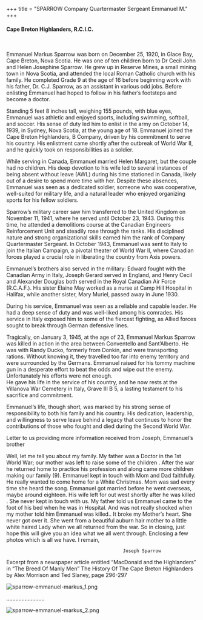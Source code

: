 +++
title = "SPARROW Company Quartermaster Sergeant Emmanuel M."
+++

#### Cape Breton Highlanders, R.C.I.C.
<br>


Emmanuel Markus Sparrow was born on December 25, 1920, in Glace Bay, Cape Breton, Nova Scotia. He was one of ten children born to Dr Cecil John and Helen Josephine Sparrow. He grew up in Reserve Mines, a small mining town in Nova Scotia, and attended the local Roman Catholic church with his family. He completed Grade 9 at the age of 16 before beginning work with his father, Dr. C.J. Sparrow, as an assistant in various odd jobs. Before enlisting  Emmanuel had hoped to follow in his  father’s footsteps and become a doctor. 

Standing 5 feet 8 inches tall, weighing 155 pounds, with blue eyes, Emmanuel was athletic and enjoyed sports, including swimming, softball, and soccer. His sense of duty led him to enlist in the army on October 14, 1939, in Sydney, Nova Scotia, at the young age of 18. Emmanuel joined the Cape Breton Highlanders, B Company, driven by his commitment to serve his country. His enlistment came shortly after the outbreak of World War II, and he quickly took on responsibilities as a soldier.

While serving in Canada, Emmanuel married Helen Margaret, but the couple had no children. His deep devotion to his wife led to several instances of being absent without leave (AWL) during his time stationed in Canada, likely out of a desire to spend more time with her. Despite these absences, Emmanuel was seen as a dedicated soldier, someone who was cooperative, well-suited for military life, and a natural leader who enjoyed organizing sports for his fellow soldiers.

Sparrow’s military career saw him transferred to the United Kingdom on November 11, 1941, where he served until October 23, 1943. During this time, he attended a demolitions course at the Canadian Engineers Reinforcement Unit and steadily rose through the ranks. His disciplined nature and strong organizational skills earned him the rank of Company Quartermaster Sergeant. In October 1943, Emmanuel was sent to Italy to join the Italian Campaign, a pivotal theater of World War II, where Canadian forces played a crucial role in liberating the country from Axis powers.

Emmanuel’s brothers also served in the military: Edward fought with the Canadian Army in Italy, Joseph Gerard served in England, and Henry Cecil and Alexander Douglas both served in the Royal Canadian Air Force (R.C.A.F.). His sister Elaine May worked as a nurse at Camp Hill Hospital in Halifax, while another sister, Mary Muriel, passed away in June 1930.

During his service, Emmanuel was seen as a reliable and capable leader. He had a deep sense of duty and was well-liked among his comrades. His service in Italy exposed him to some of the fiercest fighting, as Allied forces sought to break through German defensive lines.

Tragically, on January 3, 1945, at the age of 23, Emmanuel Markus Sparrow was killed in action in the area between Conventello and Sant’Alberto. He was with Randy Ducko, formerly from Donkin, and were transporting rations. Without knowing it, they travelled too far into enemy territory and were surrounded by the Germans. Emmanuel raised for his tommy machine gun in a desperate effort to beat the odds and wipe out the enemy. Unfortunately his efforts were not enough.  
He gave his life in the service of his country, and he now rests at the Villanova War Cemetery in Italy, Grave III B 5, a lasting testament to his sacrifice and commitment.

Emmanuel’s life, though short, was marked by his strong sense of responsibility to both his family and his country. His dedication, leadership, and willingness to serve leave behind a legacy that continues to honor the contributions of those who fought and died during the Second World War.

Letter to us providing more information received from Joseph, Emmanuel’s brother 

Well, let me tell you about my family.
My father was a Doctor in the 1st World War; our mother  was left to raise some of the children . After the war he returned home to practice his profession and along came more children making our family (9).
Emmanuel kept in touch with Mom and Dad faithfully.
He really wanted to come home for a White Christmas. Mom was sad every time she heard the song.
Emmanuel got married before he went overseas, maybe around eighteen. His wife left for out west shortly after he was killed . She never kept in touch with us.
My father told us Emmanuel came to the foot of his bed when he was in Hospital.  And was not really shocked when my mother told him Emmanuel was killed..
It broke my Mother’s heart. She never got over it. She went from a beautiful auburn hair mother to a little white haired Lady when we all returned from the war.
So in closing, just hope this will give you an idea what we all went through.
Enclosing a few photos which is all we have.
I remain,

                                               Joseph Sparrow


Excerpt from a newspaper article entitled “MacDonald and the Highlanders” in “The Breed Of Manly Men” The History Of The Cape Breton Highlanders by Alex Morrison and Ted Slaney, page 296-297


![sparrow-emmanuel-markus_1.png](/images/Soldiers/sparrow-emmanuel-markus_1.png)


…………………….


![sparrow-emmanuel-markus_2.png](/images/Soldiers/sparrow-emmanuel-markus_2.png)

